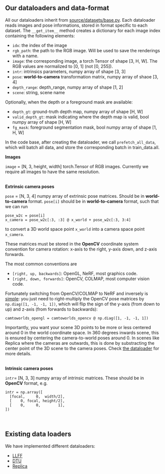 ## Our dataloaders and data-format

All our dataloaders inherit from [source/datasets/base.py](https://github.com/google-research/sparf/blob/main/source/datasets/base.py). Each dataloader reads images and
pose informations, stored in format specific to each dataset. The `__get_item__` method creates 
a dictionary for each image index containing the following elements: 
* `idx`: the index of the image
* `rgb_path`: the path to the RGB image. Will be used to save the renderings with a name. 
* `image`: the corresponding image, a torch Tensor of shape [3, H, W]. The RGB values are 
              normalized to [0, 1] (not [0, 255]). 
* `intr`: intrinsics parameters, numpy array of shape [3, 3]
* `pose`:  **world-to-camera** transformation matrix, numpy array of shaoe [3, 4]
* `depth_range`: depth_range, numpy array of shape [1, 2]
* `scene`: string, scene name

Optionally, when the depth or a foreground mask are available:
* `depth_gt`: ground-truth depth map, numpy array of shape [H, W]
* `valid_depth_gt`: mask indicating where the depth map is valid, bool numpy array of shape [H, W]
* `fg_mask`: foreground segmentation mask, bool numpy array of shape [1, H, W]


In the code base, after creating the dataloader, we call `prefetch_all_data`, which will batch 
all data, and store the corresponding batch in train_data.all. 


**Images**

`image` = [N, 3, height, width] torch.Tensor of RGB images. Currently we
require all images to have the same resolution.
<br /><br />

**Extrinsic camera poses**

`pose` = [N, 3, 4] numpy array of extrinsic pose matrices. Should be in **world-to-camera** format. 
`pose[i]` should be in **world-to-camera**  format, such that we can run

```
pose_w2c = pose[i]
x_camera = pose_w2c[:3, :3] @ x_world + pose_w2c[:3, 3:4]
```

to convert a 3D world space point `x_world` into a camera space point `x_camera`.

These matrices must be stored in the **OpenCV** coordinate system convention for camera rotation:
x-axis to the right, y-axis down, and z-axis forwards. 


The most common conventions are

-   `[right, up, backwards]`: OpenGL, NeRF, most graphics code.
-   `[right, down, forwards]`: OpenCV, COLMAP, most computer vision code.

Fortunately switching from OpenCV/COLMAP to NeRF and inversely is
[simple](https://github.com/google-research/multinerf/blob/main/internal/datasets.py#L108):
you just need to right-multiply the OpenCV pose matrices by `np.diag([1, -1, -1, 1])`,
which will flip the sign of the y-axis (from down to up) and z-axis (from
forwards to backwards):
```
camtoworlds_opengl = camtoworlds_opencv @ np.diag([1, -1, -1, 1])
```


Importantly, you want your scene 3D points to be more or less centered around 0 in the world coordinate space. 
In 360 degrees inwards scene, this is ensured by centering the camera-to-world poses around 0. 
In scenes like Replica where the cameras are outwards, this is done by substracting the center point of the 3D scene to the camera poses. Check [the dataloader](https://github.com/google-research/sparf/blob/main/source/datasets/rgbd_datasets.py) for more details. 
<br /><br />


**Intrinsic camera poses**

`intr`= [N, 3, 3] numpy array of intrinsic matrices. These should be in
**OpenCV** format, e.g.

```
intr = np.array([
  [focal,     0,  width/2],
  [    0, focal, height/2],
  [    0,     0,        1],
])
```
<br />





## Existing data loaders

We have implemented different dataloaders:

-   [LLFF](https://github.com/google-research/sparf/blob/main/source/datasets/llff.py)
-   [DTU](https://github.com/google-research/sparf/blob/main/source/datasets/dtu.py)
-   [Replica](https://github.com/google-research/sparf/blob/main/source/datasets/rgbd_datasets.py)




